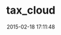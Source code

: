 ---
layout: post
title:  "tax_cloud"
repo:   "drewtempelmeyer/tax_cloud"
date:   2015-02-18 17:11:48
gemurl: https://github.com/drewtempelmeyer/tax_cloud
---